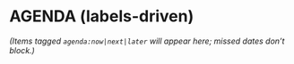 # AGENDA (labels-driven)
_(Items tagged `agenda:now|next|later` will appear here; missed dates don’t block.)_
